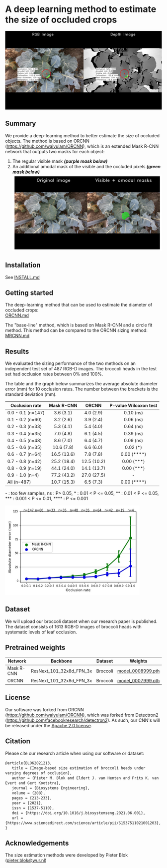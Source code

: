 # A deep learning method to estimate the size of occluded crops
![Size the invisible crop](./demo/20200819_143612133900_plant1188_rgb_trigger002.png?raw=true)
<br/>


## Summary
We provide a deep-learning method to better estimate the size of occluded objects. The method is based on ORCNN (https://github.com/waiyulam/ORCNN), which is an extended Mask R-CNN network that outputs two masks for each object:
1. The regular visible mask ***(purple mask below)***
2. An additional amodal mask of the visible and the occluded pixels ***(green mask below)*** <br/>
![Amodal_Visible_Masks](./demo/20200819_143612133900_plant1188_rgb_trigger002_amodal_visible_masks.png?raw=true)

## Installation
See [INSTALL.md](INSTALL.md)


## Getting started
The deep-learning method that can be used to estimate the diameter of occluded crops: <br/>
[ORCNN.md](ORCNN.md) 

The "base-line" method, which is based on Mask R-CNN and a circle fit method. This method can be compared to the ORCNN sizing method: <br/>
[MRCNN.md](MRCNN.md) 

## Results
We evaluated the sizing performance of the two methods on an independent test set of 487 RGB-D images. The broccoli heads in the test set had occlusion rates between 0% and 100%.

The table and the graph below summarizes the average absolute diameter error (mm) for 10 occlusion rates. The number between the brackets is the standard deviation (mm).
 
| Occlusion rate     | Mask R-CNN			| ORCNN 			| P-value Wilcoxon test		|
|--------------------|:--------------------------------:|:-----------------------------:|:-----------------------------:|
| 0.0 - 0.1 (n=147)  |  3.6 (3.1)       		| 4.0 (2.9)       		| 0.10 (ns)			|
| 0.1 - 0.2 (n=60)   |  3.2 (2.6)       		| 3.9 (2.4)       		| 0.06 (ns)			|
| 0.2 - 0.3 (n=33)   |  5.3 (4.1)       		| 5.4 (4.0)       		| 0.64 (ns)			|
| 0.3 - 0.4 (n=35)   |  7.0 (4.8)       		| 6.1 (4.5)       		| 0.39 (ns)			|
| 0.4 - 0.5 (n=48)   |  8.6 (7.0)       		| 6.4 (4.7)       		| 0.09 (ns)			|
| 0.5 - 0.6 (n=35)   |  10.6 (7.8)       		| 6.6 (6.0)       		| 0.02 (*)			|
| 0.6 - 0.7 (n=64)   |  16.5 (13.6)       		| 7.8 (7.8)       		| 0.00 (****)			|
| 0.7 - 0.8 (n=42)   |  25.2 (18.4)       		| 12.5 (10.2)       		| 0.00 (***)			|
| 0.8 - 0.9 (n=19)   |  44.1 (24.0)       		| 14.1 (13.7)      		| 0.00 (***)			|
| 0.9 - 1.0 (n=4)    |  77.2 (43.2)       		| 27.0 (27.5)      		| -				|
| All (n=487)        |  10.7 (15.3)       		| 6.5 (7.3)      		| 0.00 (****)			|

\- : too few samples, ns : P> 0.05, \* : 0.01 < P <= 0.05, \*\* : 0.01 < P <= 0.05, \*\*\* : 0.001 < P <= 0.01, \*\*\*\* : P <= 0.001
                            
![error_curve](./utils/diameter_error_occlusion_rate.jpg?raw=true)

## Dataset
We will upload our broccoli dataset when our research paper is published. The dataset consists of 1613 RGB-D images of broccoli heads with systematic levels of leaf occlusion. 

## Pretrained weights

| Network     | Backbone         		| Dataset  | Weights													|
| ------------|---------------------------------|----------|------------------------------------------------------------------------------------------------------------| 
| Mask R-CNN  | ResNext_101_32x8d_FPN_3x	| Broccoli | [model_0008999.pth](https://drive.google.com/file/d/14ruTcox7nPSBPxPPaYjETizJvS77mjVG/view?usp=sharing) 	|
| ORCNN	      | ResNext_101_32x8d_FPN_3x	| Broccoli | [model_0007999.pth](https://drive.google.com/file/d/1q7elXawUTw-ThZ2b3BHIOoZrmBZiLoMG/view?usp=sharing) 	|	


## License
Our software was forked from ORCNN (https://github.com/waiyulam/ORCNN), which was forked from Detectron2 (https://github.com/facebookresearch/detectron2). As such, our CNN's will be released under the [Apache 2.0 license](LICENSE). <br/>


## Citation
Please cite our research article when using our software or dataset: 
```
@article{BLOK2021213,
   title = {Image-based size estimation of broccoli heads under varying degrees of occlusion},
   author = {Pieter M. Blok and Eldert J. van Henten and Frits K. van Evert and Gert Kootstra},
   journal = {Biosystems Engineering},
   volume = {208},
   pages = {213-233},
   year = {2021},
   issn = {1537-5110},
   doi = {https://doi.org/10.1016/j.biosystemseng.2021.06.001},
   url = {https://www.sciencedirect.com/science/article/pii/S1537511021001203},
}
```

## Acknowledgements
The size estimation methods were developed by Pieter Blok (pieter.blok@wur.nl)
